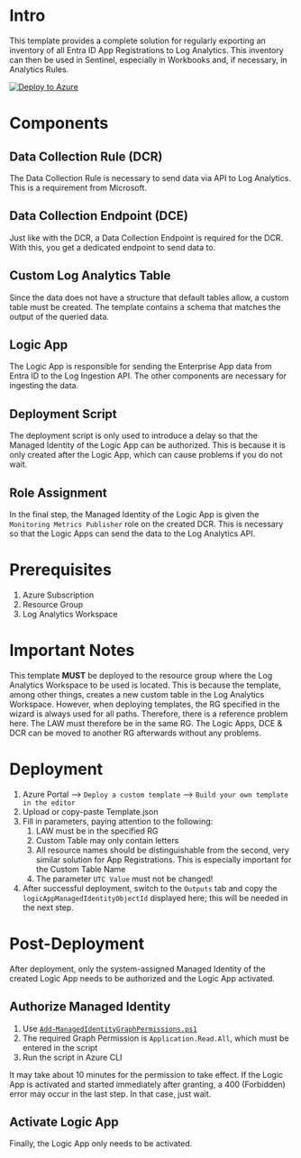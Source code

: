 # Intro
This template provides a complete solution for regularly exporting an inventory of all Entra ID App Registrations to Log Analytics. This inventory can then be used in Sentinel, especially in Workbooks and, if necessary, in Analytics Rules.

[![Deploy to Azure](https://aka.ms/deploytoazurebutton)](https://portal.azure.com/#create/Microsoft.Template/uri/https%3A%2F%2Fraw.githubusercontent.com%2FJLangthaler%2FSentinel-App-Registratons-Inventory%2Frefs%2Fheads%2Fmain%2FTemplate.json)

# Components
## Data Collection Rule (DCR)
The Data Collection Rule is necessary to send data via API to Log Analytics. This is a requirement from Microsoft.

## Data Collection Endpoint (DCE)
Just like with the DCR, a Data Collection Endpoint is required for the DCR. With this, you get a dedicated endpoint to send data to.

## Custom Log Analytics Table
Since the data does not have a structure that default tables allow, a custom table must be created. The template contains a schema that matches the output of the queried data.

## Logic App
The Logic App is responsible for sending the Enterprise App data from Entra ID to the Log Ingestion API. The other components are necessary for ingesting the data.

## Deployment Script
The deployment script is only used to introduce a delay so that the Managed Identity of the Logic App can be authorized. This is because it is only created after the Logic App, which can cause problems if you do not wait.

## Role Assignment
In the final step, the Managed Identity of the Logic App is given the `Monitoring Metrics Publisher` role on the created DCR. This is necessary so that the Logic Apps can send the data to the Log Analytics API.

# Prerequisites
1. Azure Subscription
2. Resource Group
3. Log Analytics Workspace

# Important Notes
This template **MUST** be deployed to the resource group where the Log Analytics Workspace to be used is located.
This is because the template, among other things, creates a new custom table in the Log Analytics Workspace.
However, when deploying templates, the RG specified in the wizard is always used for all paths. Therefore, there is a reference problem here. The LAW must therefore be in the same RG.
The Logic Apps, DCE & DCR can be moved to another RG afterwards without any problems.

# Deployment
1. Azure Portal --> `Deploy a custom template` --> `Build your own template in the editor`
2. Upload or copy-paste Template.json
3. Fill in parameters, paying attention to the following:
    1. LAW must be in the specified RG
    2. Custom Table may only contain letters
    3. All resource names should be distinguishable from the second, very similar solution for App Registrations. This is especially important for the Custom Table Name
    4. The parameter `UTC Value` must not be changed!
4. After successful deployment, switch to the `Outputs` tab and copy the `logicAppManagedIdentityObjectId` displayed here; this will be needed in the next step.

# Post-Deployment
After deployment, only the system-assigned Managed Identity of the created Logic App needs to be authorized and the Logic App activated.

## Authorize Managed Identity
1. Use [`Add-ManagedIdentityGraphPermissions.ps1`](https://github.com/JLangthaler/Add-Managed-Identity-Graph-Permissions-PowerShell)
3. The required Graph Permission is `Application.Read.All`, which must be entered in the script
4. Run the script in Azure CLI

It may take about 10 minutes for the permission to take effect. If the Logic App is activated and started immediately after granting, a 400 (Forbidden) error may occur in the last step. In that case, just wait.

## Activate Logic App
Finally, the Logic App only needs to be activated.
